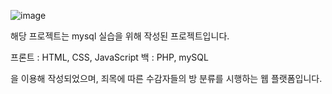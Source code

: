 
![image](https://user-images.githubusercontent.com/71024217/197380384-2df46d44-8659-4abe-9b74-a307e5212bc3.png)

해당 프로젝트는 
mysql 실습을 위해 작성된 프로젝트입니다.

프론트 : HTML, CSS, JavaScript
백 : PHP, mySQL

을 이용해 작성되었으며, 죄목에 따른 수감자들의 방 분류를 시행하는 웹 플랫폼입니다.
